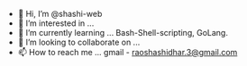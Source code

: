 - 👋 Hi, I’m @shashi-web
- 👀 I’m interested in ... 
- 🌱 I’m currently learning ... Bash-Shell-scripting, GoLang.
- 💞️ I’m looking to collaborate on ...
- 📫 How to reach me ... gmail - raoshashidhar.3@gmail.com

<!---
shashi-web/shashi-web is a ✨ special ✨ repository because its `README.md` (this file) appears on your GitHub profile.
You can click the Preview link to take a look at your changes.
--->
